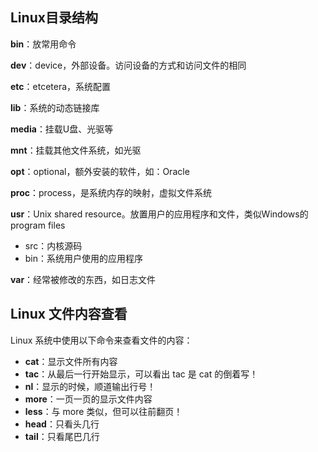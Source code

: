 ## Linux目录结构

**bin**：放常用命令

**dev**：device，外部设备。访问设备的方式和访问文件的相同

**etc**：etcetera，系统配置

**lib**：系统的动态链接库

**media**：挂载U盘、光驱等

**mnt**：挂载其他文件系统，如光驱

**opt**：optional，额外安装的软件，如：Oracle

**proc**：process，是系统内存的映射，虚拟文件系统

**usr**：Unix shared resource。放置用户的应用程序和文件，类似Windows的program files

- src：内核源码
- bin：系统用户使用的应用程序

**var**：经常被修改的东西，如日志文件



## Linux 文件内容查看

Linux 系统中使用以下命令来查看文件的内容：

- **cat**：显示文件所有内容
- **tac**：从最后一行开始显示，可以看出 tac 是 cat 的倒着写！
- **nl**：显示的时候，顺道输出行号！
- **more**：一页一页的显示文件内容
- **less**：与 more 类似，但可以往前翻页！
- **head**：只看头几行
- **tail**：只看尾巴几行